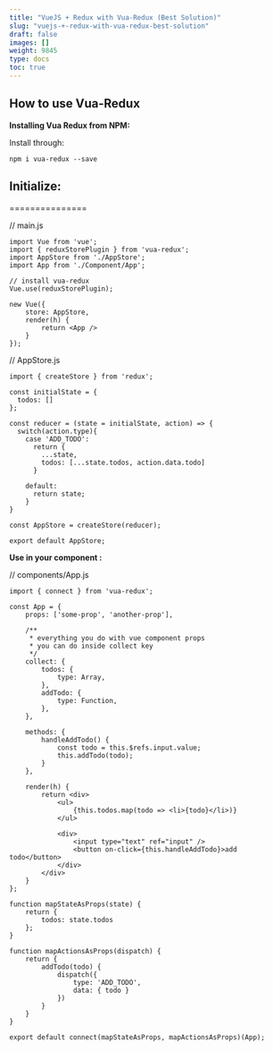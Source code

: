 ```yaml
---
title: "VueJS + Redux with Vua-Redux (Best Solution)"
slug: "vuejs-+-redux-with-vua-redux-best-solution"
draft: false
images: []
weight: 9845
type: docs
toc: true
---
```


## How to use Vua-Redux
**Installing Vua Redux from NPM:**

Install through:

    npm i vua-redux --save
 

**Initialize:**
---------------

===============

// main.js
 

    import Vue from 'vue';
    import { reduxStorePlugin } from 'vua-redux';
    import AppStore from './AppStore';
    import App from './Component/App';
     
    // install vua-redux 
    Vue.use(reduxStorePlugin); 
     
    new Vue({
        store: AppStore,
        render(h) {
            return <App />
        }
    });

// AppStore.js 

    import { createStore } from 'redux';
     
    const initialState = { 
      todos: [] 
    };
     
    const reducer = (state = initialState, action) => {
      switch(action.type){
        case 'ADD_TODO':
          return {
            ...state,
            todos: [...state.todos, action.data.todo]
          }
     
        default:
          return state;
        }
    }
     
    const AppStore = createStore(reducer);
     
    export default AppStore;

**Use in your component :**

// components/App.js 
 

    import { connect } from 'vua-redux';
     
    const App = {
        props: ['some-prop', 'another-prop'],
     
        /**
         * everything you do with vue component props
         * you can do inside collect key
         */
        collect: {
            todos: {
                type: Array,
            },
            addTodo: {
                type: Function,
            },
        },
     
        methods: {
            handleAddTodo() {
                const todo = this.$refs.input.value;
                this.addTodo(todo);
            }
        },
     
        render(h) {
            return <div>
                <ul>
                    {this.todos.map(todo => <li>{todo}</li>)}
                </ul>
     
                <div>
                    <input type="text" ref="input" />
                    <button on-click={this.handleAddTodo}>add todo</button>
                </div>
            </div>
        }
    };
     
    function mapStateAsProps(state) {
        return {
            todos: state.todos
        };
    }
     
    function mapActionsAsProps(dispatch) {
        return {
            addTodo(todo) {
                dispatch({
                    type: 'ADD_TODO',
                    data: { todo }
                })
            }
        }
    }
     
    export default connect(mapStateAsProps, mapActionsAsProps)(App);
     

